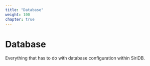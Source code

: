 ```yaml
---
title: "Database"
weight: 100
chapter: true
---
```


# Database

Everything that has to do with database configuration within SiriDB.
